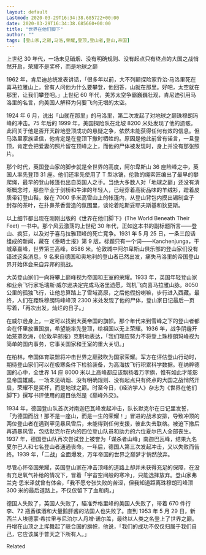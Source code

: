 ```yaml
---
layout: default
Lastmod: 2020-03-29T16:34:38.685722+00:00
date: 2020-03-29T16:34:38.685660+00:00
title: "世界在他们脚下"
author: ""
tags: [登山家,之巅,马洛,荣耀,登顶,登山者,登山,帝国]
---
```


上世纪 30 年代，一场未见硝烟、没有明确规则、没有起点只有终点的大国之战悄然开启，荣耀不是奖杯，而是地球之巅

1962 年，肯尼迪总统发表讲话，「很多年以前，大不列颠探险家乔治·马洛里死在喜马拉雅山上，曾有人问他为什么要攀登，他回答，山就在那里。好吧，太空就在那里，让我们攀登吧。」上世纪 60 年代，美苏太空争霸巍巍壮观，肯尼迪引用马洛里的名言，向美国人解释为何要飞向无垠的太空。

1924 年 6 月，说出「山就在那里」的马洛里，第二次发起了对地球之巅珠穆朗玛峰的冲击。75 年后的 1999 年，美国探险队在北坡 8200 米处发现了他的遗骸。此间关于他是否开天辟地登顶成功的悬疑之争，依然未能获得任何有效的信息。但马洛里家族坚信，他肯定是在登顶下撤时牺牲的。原因是他此前曾有诺言，一旦登顶，肯定会把爱妻的照片留在顶峰之上，而他的尸体被发现时，身上并没有那张照片。

那个时代，英国登山家的脚步就是全世界的高度，阿尔卑斯山 36 座险峰之中，英国人率先登顶 31 座。他们还率先使用了 T 型冰镐，伦敦的绳索匠编出了最早的攀爬绳，最早的登山帐篷也出自英国人之手。当绝大多数人对「地球之巅」还没有清晰概念时，那些毕业于剑桥和牛津的年轻人，已经穿着高街品味的羊绒衫，蹬着皮质带钉登山鞋，躲在 7000 多米高雪山上的帐篷内，从登山背包内摸出锡制盒子封存的茶叶，在扑鼻茶香营造的氛围里，谈论着陀斯妥耶夫斯基和狄更斯。

以上细节都出现在刚刚出版的《世界在他们脚下》(The World Beneath Their Feet) 一书中。那个风云激荡的上世纪 30 年代，正如这本书的副标题所言——登山、疯狂，以及对于喜马拉雅顶峰的死亡竞争。1931 年 5 月 25 日，一条三段话组成的新闻，藏在《泰晤士报》第 9 版，标题只有一个词——Kanchenjunga，干城章嘉峰，世界第三高峰，8586 米。伦敦城中阿尔卑斯山俱乐部的登山家们没有错过这条消息，9 名来自德国和奥地利的登山者已然出发，痛失马洛里的帝国登山界开始体会来自异邦的挑战。

大英登山家们一向将攀上巅峰视为帝国和王室的荣耀。1933 年，英国年轻登山家和业余飞行家毛瑞斯·威尔逊决定完成马洛里遗愿，驾机飞向喜马拉雅山脉。8050 公里的孤独飞行，让他总算踏上了雪域高原，之后他假扮喇嘛，步行进入西藏。最终，人们在距珠穆朗玛峰峰顶 2300 米处发现了他的尸体，登山家日记最后一页写着，「再次出发，灿烂的日子。」

在威尔逊身上，一定可以找到大英帝国的旗帜。那个年代来到雪峰之下的登山者都会在怀里放置国旗，希望能率先登顶，给祖国以无上荣耀。1936 年，战争阴霾开始笼罩欧洲，《伦敦早邮报》克制地表达，「我们理应努力不将登上珠穆朗玛峰视为简单的国内事务，它事关国家和王室的重大关切。」

在柏林，帝国体育联盟将冲击世界之巅鼓吹为国家荣耀。军方在评估登山行动时，期待登山家们可以在极寒条件下检验装备，为高海拔飞行积累科学数据。在纳粹德国的心中，全世界 14 座 8000 米以上高峰都应该飘扬着万字旗，惟有如此才能彰显帝国雄威。一场未见硝烟、没有明确规则、没有起点只有终点的大国之战悄然开启，荣耀不是奖杯，而是地球之巅。时至今日，《经济学人》杂志为《世界在他们脚下》撰写书评使用的题目依然是《巅峰外交》。

1934 年，德国登山队首次对南迦巴瓦峰发起冲击，队长默克尔在日记里发誓，「为德国而战！那不是一座山，而是一生的荣耀！」冒进的战术安排，导致冲顶的两位登山者在遇到罕见暴风雪后，未能得到任何支援，彼此失去联络。被迫下撤后再遇暴风雪，包括默克尔在内的四位登山队员和助力的六位夏尔巴人全部丧生。1937 年，德国登山队再次尝试登上被誉为「谋杀者山峰」南迦巴瓦峰，结果九名夏尔巴人和七名登山者通通丧命。一年后，德国人第三次发起冲击，又以失败而告终。1939 年，「二战」全面爆发，万年帝国的世界之巅梦才悄然放弃。

尽管心怀帝国荣耀，英国登山家在冲击顶峰的道路上却并未获得充足的保障，在没有充足氧气补给的情况下，冒着「宇宙空间般的寒冷」，只能选择放弃。登山家弗兰克·思米泽就曾有体会，「我不愿夸张失败的苦涩，但我知道距离珠穆朗玛峰顶 300 米的最后道路上，不仅仅留下了血和肉。」

德国人失败了，英国人失败了，瞄准乔格里峰的美国人失败了，带着 670 件行李、72 瓶香槟酒和大量鹅肝酱的法国人也失败了。直到 1953 年 5 月 29 日，新西兰人埃德蒙·希拉里与尼泊尔人丹增·诺尔盖，最终以人类之名登上了世界之巅。丹增在山顶之上挥舞起了联合国的旗帜，他说，「我们的成功不仅仅归属于我们自己，它应该属于普天之下所有人。」

Related

